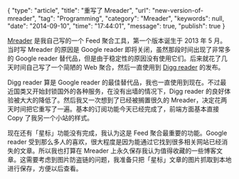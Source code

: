 {
    "type": "article",
    "title": "重写了 Mreader",
    "url": "new-version-of-mreader",
    "tag": "Programming",
    "category": "Mreader",
    "keywords": null,
    "date": "2014-09-10",
    "time": "17:44:01",
    "message": true,
    "publish": true
}

[Mreader](http://mreader.sinaapp.com) 是我自己写的一个 Feed 聚合工具，第一个版本诞生于 2013 年 5 月。当时写 Mreader 的原因是 Google reader 即将关闭，虽然那段时间出现了非常多的 Google reader 替代品，但是由于稳定性的原因没有使用它们。后来就花了几天时间自己写了一个简陋的 Web 聚合，然后一直使用到 [Digg reader](http://digg.com/reader) 的发布。

Digg reader 算是 Google reader 的最佳替代品，我也一直使用到现在。不过最近国类又开始封锁国外的各种服务，在没有出墙的情况下，Digg reader 的良好体验被大大的降低了。然后我又一次想到了已经被搁置很久的 Mreader，决定花两天时间把它重写了一遍。基本的订阅功能今天已经完成了，前端方面基本直接 Copy 了我另一个小站的样式。

现在还有「星标」功能没有完成，我认为这是 Feed 聚合最重要的功能。Google reader 受到那么多人的喜欢，很大程度是因为能通过它找到很多相关网站已经消失的文章。所以我也打算在 Mreader 上永久保存我认为值得收藏的一些博客文章。这需要考虑到图片防盗链的问题，我准备只把「星标」文章的图片抓取到本地进行保存，方便以后查看。
